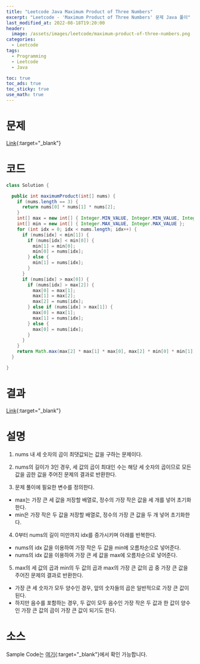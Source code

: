 ```yaml
---
title: "Leetcode Java Maximum Product of Three Numbers"
excerpt: "Leetcode - 'Maximum Product of Three Numbers' 문제 Java 풀이"
last_modified_at: 2022-08-18T19:20:00
header:
  image: /assets/images/leetcode/maximum-product-of-three-numbers.png
categories:
  - Leetcode
tags:
  - Programming
  - Leetcode
  - Java

toc: true
toc_ads: true
toc_sticky: true
use_math: true
---
```

# 문제
[Link](https://leetcode.com/problems/maximum-product-of-three-numbers/){:target="_blank"}

# 코드
```java
class Solution {

  public int maximumProduct(int[] nums) {
    if (nums.length == 3) {
      return nums[0] * nums[1] * nums[2];
    }
    int[] max = new int[] { Integer.MIN_VALUE, Integer.MIN_VALUE, Integer.MIN_VALUE };
    int[] min = new int[] { Integer.MAX_VALUE, Integer.MAX_VALUE };
    for (int idx = 0; idx < nums.length; idx++) {
      if (nums[idx] < min[1]) {
        if (nums[idx] < min[0]) {
          min[1] = min[0];
          min[0] = nums[idx];
        } else {
          min[1] = nums[idx];
        }
      }
      if (nums[idx] > max[0]) {
        if (nums[idx] > max[2]) {
          max[0] = max[1];
          max[1] = max[2];
          max[2] = nums[idx];
        } else if (nums[idx] > max[1]) {
          max[0] = max[1];
          max[1] = nums[idx];
        } else {
          max[0] = nums[idx];
        }
      }
    }
    return Math.max(max[2] * max[1] * max[0], max[2] * min[0] * min[1]);
  }

}
```

# 결과
[Link](https://leetcode.com/submissions/detail/772280399/){:target="_blank"}

# 설명
1. nums 내 세 숫자의 곱이 최댓값되는 값을 구하는 문제이다.

2. nums의 길이가 3인 경우, 세 값의 곱이 최대인 수는 해당 세 숫자의 곱이므로 모든 값을 곱한 값을 주어진 문제의 결과로 반환한다.

3. 문제 풀이에 필요한 변수를 정의한다.
- max는 가장 큰 세 값을 저장할 배열로, 정수의 가장 작은 값을 세 개를 넣어 초기화한다.
- min은 가장 작은 두 값을 저장할 배열로, 정수의 가장 큰 값을 두 개 넣어 초기화한다.

4. 0부터 nums의 길이 미만까지 idx를 증가시키며 아래를 반복한다.
- nums의 idx 값을 이용하여 가장 작은 두 값을 min에 오름차순으로 넣어준다.
- nums의 idx 값을 이용하여 가장 큰 세 값을 max에 오름차순으로 넣어준다.

5. max의 세 값의 곱과 min의 두 값의 곱과 max의 가장 큰 값의 곱 중 가장 큰 값을 주어진 문제의 결과로 반환한다.
- 가장 큰 세 숫자가 모두 양수인 경우, 앞의 숫자들의 곱은 일반적으로 가장 큰 값이 된다.
- 하지만 음수를 포함하는 경우, 두 값이 모두 음수인 가장 작은 두 값과 한 값이 양수인 가장 큰 값의 곱이 가장 큰 값이 되기도 한다.

# 소스
Sample Code는 [여기](https://github.com/GracefulSoul/leetcode/blob/master/src/main/java/gracefulsoul/problems/MaximumProductOfThreeNumbers.java){:target="_blank"}에서 확인 가능합니다.